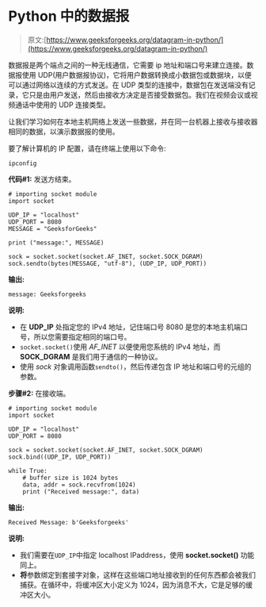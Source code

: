 # Python 中的数据报

> 原文:[https://www.geeksforgeeks.org/datagram-in-python/](https://www.geeksforgeeks.org/datagram-in-python/)

数据报是两个端点之间的一种无线通信，它需要 ip 地址和端口号来建立连接。数据报使用 UDP(用户数据报协议)，它将用户数据转换成小数据包或数据块，以便可以通过网络以连续的方式发送。在 UDP 类型的连接中，数据包在发送端没有记录，它只是由用户发送，然后由接收方决定是否接受数据包。我们在视频会议或视频通话中使用的 UDP 连接类型。

让我们学习如何在本地主机网络上发送一些数据，并在同一台机器上接收与接收器相同的数据，以演示数据报的使用。

要了解计算机的 IP 配置，请在终端上使用以下命令:

```
ipconfig
```

**代码#1:** 发送方结束。

```
# importing socket module
import socket

UDP_IP = "localhost"
UDP_PORT = 8080
MESSAGE = "GeeksforGeeks"

print ("message:", MESSAGE)

sock = socket.socket(socket.AF_INET, socket.SOCK_DGRAM)
sock.sendto(bytes(MESSAGE, "utf-8"), (UDP_IP, UDP_PORT))
```

**输出:**

```
message: Geeksforgeeks
```

**说明:**

*   在 **UDP_IP** 处指定您的 IPv4 地址，记住端口号 8080 是您的本地主机端口号，所以您需要指定相同的端口号。
*   `socket.socket()`使用 *AF_INET* 以便使用您系统的 IPv4 地址，而 **SOCK_DGRAM** 是我们用于通信的一种协议。
*   使用 *sock* 对象调用函数`sendto()`，然后传递包含 IP 地址和端口号的元组的参数。

**步骤#2:** 在接收端。

```
# importing socket module
import socket

UDP_IP = "localhost"
UDP_PORT = 8080

sock = socket.socket(socket.AF_INET, socket.SOCK_DGRAM)
sock.bind((UDP_IP, UDP_PORT))

while True:
    # buffer size is 1024 bytes
    data, addr = sock.recvfrom(1024) 
    print ("Received message:", data)
```

**输出:**

```
Received Message: b'Geeksforgeeks'
```

**说明:**

*   我们需要在`UDP_IP`中指定 localhost IPaddress，使用 **socket.socket()** 功能同上。
*   **将**参数绑定到套接字对象，这样在这些端口地址接收到的任何东西都会被我们捕获。在循环中，将缓冲区大小定义为 1024，因为消息不大，它是足够的缓冲区大小。